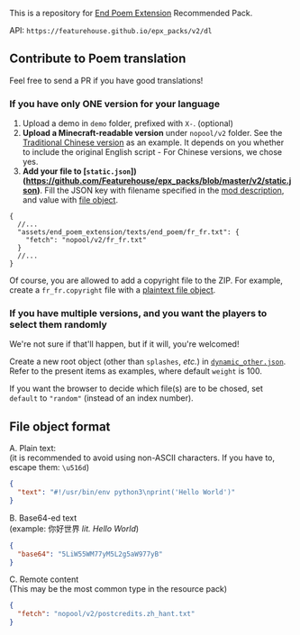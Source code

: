 This is a repository for [End Poem Extension](https://modrinth.com/mod/end-poem-extension) Recommended Pack.

API: `https://featurehouse.github.io/epx_packs/v2/dl`

## Contribute to Poem translation

Feel free to send a PR if you have good translations!

### If you have only ONE version for your language

1. Upload a demo in `demo` folder, prefixed with `X-`. (optional)
2. **Upload a Minecraft-readable version** under `nopool/v2` folder. See the [Traditional Chinese version](https://github.com/Featurehouse/epx_packs/blob/master/nopool/v2/zh_tw.txt)
as an example.
It depends on you whether to include the original English script - For Chinese versions, we chose yes.
3. **Add your file to [`static.json`])(https://github.com/Featurehouse/epx_packs/blob/master/v2/static.json)**. Fill the JSON key with filename specified in the [mod description](https://modrinth.com/mod/end-poem-extension), and value with [file object](#file-object-format).
```json5
{
  //...
  "assets/end_poem_extension/texts/end_poem/fr_fr.txt": {
    "fetch": "nopool/v2/fr_fr.txt"
  }
  //...
}
```
Of course, you are allowed to add a copyright file to the ZIP. For example, create a `fr_fr.copyright` file with a [plaintext file object](#file-object-format).

### If you have multiple versions, and you want the players to select them randomly
We're not sure if that'll happen, but if it will, you're welcomed!

Create a new root object (other than `splashes`, _etc._) in [`dynamic_other.json`](https://github.com/Featurehouse/epx_packs/blob/master/v2/dynamic_other.json).
Refer to the present items as examples, where default `weight` is 100.

If you want the browser to decide which file(s) are to be chosed, set `default` to `"random"` (instead of an index number).

## File object format
A. Plain text:  
(it is recommended to avoid using non-ASCII characters. If you have to, escape them: `\u516d`)
```json
{
  "text": "#!/usr/bin/env python3\nprint('Hello World')"
}
```

B. Base64-ed text  
(example: 你好世界 _lit. Hello World_)
```json
{
  "base64": "5LiW55WM77yM5L2g5aW977yB"
}
```

C. Remote content  
(This may be the most common type in the resource pack)
```json
{
  "fetch": "nopool/v2/postcredits.zh_hant.txt"
}
```
